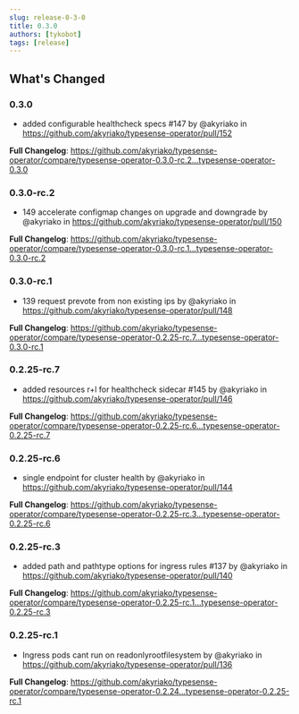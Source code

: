 ```yaml
---
slug: release-0-3-0
title: 0.3.0
authors: [tykobot]
tags: [release]
---
```


## What's Changed

### 0.3.0

* added configurable healthcheck specs #147 by @akyriako in https://github.com/akyriako/typesense-operator/pull/152

**Full Changelog**: https://github.com/akyriako/typesense-operator/compare/typesense-operator-0.3.0-rc.2...typesense-operator-0.3.0

### 0.3.0-rc.2

* 149 accelerate configmap changes on upgrade and downgrade by @akyriako in https://github.com/akyriako/typesense-operator/pull/150

**Full Changelog**: https://github.com/akyriako/typesense-operator/compare/typesense-operator-0.3.0-rc.1...typesense-operator-0.3.0-rc.2

### 0.3.0-rc.1

* 139 request prevote from non existing ips by @akyriako in https://github.com/akyriako/typesense-operator/pull/148

**Full Changelog**: https://github.com/akyriako/typesense-operator/compare/typesense-operator-0.2.25-rc.7...typesense-operator-0.3.0-rc.1

### 0.2.25-rc.7

* added resources r+l for healthcheck sidecar #145 by @akyriako in https://github.com/akyriako/typesense-operator/pull/146

**Full Changelog**: https://github.com/akyriako/typesense-operator/compare/typesense-operator-0.2.25-rc.6...typesense-operator-0.2.25-rc.7

### 0.2.25-rc.6

* single endpoint for cluster health by @akyriako in https://github.com/akyriako/typesense-operator/pull/144

**Full Changelog**: https://github.com/akyriako/typesense-operator/compare/typesense-operator-0.2.25-rc.3...typesense-operator-0.2.25-rc.6

### 0.2.25-rc.3

* added path and pathtype options for ingress rules #137 by @akyriako in https://github.com/akyriako/typesense-operator/pull/140

**Full Changelog**: https://github.com/akyriako/typesense-operator/compare/typesense-operator-0.2.25-rc.1...typesense-operator-0.2.25-rc.3

<!-- truncate -->

### 0.2.25-rc.1

* Ingress pods cant run on readonlyrootfilesystem by @akyriako in https://github.com/akyriako/typesense-operator/pull/136

**Full Changelog**: https://github.com/akyriako/typesense-operator/compare/typesense-operator-0.2.24...typesense-operator-0.2.25-rc.1